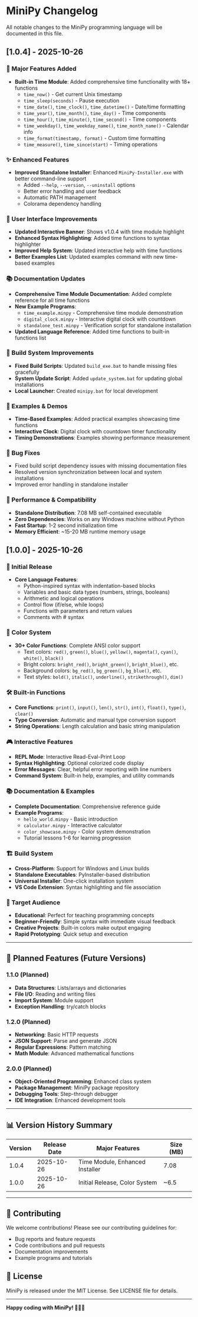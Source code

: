 # MiniPy Changelog

All notable changes to the MiniPy programming language will be documented in this file.

## [1.0.4] - 2025-10-26

### 🎉 Major Features Added
- **Built-in Time Module**: Added comprehensive time functionality with 18+ functions
  - `time_now()` - Get current Unix timestamp
  - `time_sleep(seconds)` - Pause execution
  - `time_date()`, `time_clock()`, `time_datetime()` - Date/time formatting
  - `time_year()`, `time_month()`, `time_day()` - Time components
  - `time_hour()`, `time_minute()`, `time_second()` - Time components
  - `time_weekday()`, `time_weekday_name()`, `time_month_name()` - Calendar info
  - `time_format(timestamp, format)` - Custom time formatting
  - `time_measure()`, `time_since(start)` - Timing operations

### ✨ Enhanced Features
- **Improved Standalone Installer**: Enhanced `MiniPy-Installer.exe` with better command-line support
  - Added `--help`, `--version`, `--uninstall` options
  - Better error handling and user feedback
  - Automatic PATH management
  - Colorama dependency handling

### 🎨 User Interface Improvements
- **Updated Interactive Banner**: Shows v1.0.4 with time module highlight
- **Enhanced Syntax Highlighting**: Added time functions to syntax highlighter
- **Improved Help System**: Updated interactive help with time functions
- **Better Examples List**: Updated examples command with new time-based examples

### 📚 Documentation Updates
- **Comprehensive Time Module Documentation**: Added complete reference for all time functions
- **New Example Programs**: 
  - `time_example.minpy` - Comprehensive time module demonstration
  - `digital_clock.minpy` - Interactive digital clock with countdown
  - `standalone_test.minpy` - Verification script for standalone installation
- **Updated Language Reference**: Added time functions to built-in functions list

### 🔧 Build System Improvements
- **Fixed Build Scripts**: Updated `build_exe.bat` to handle missing files gracefully
- **System Update Script**: Added `update_system.bat` for updating global installations
- **Local Launcher**: Created `minipy.bat` for local development

### 📝 Examples & Demos
- **Time-Based Examples**: Added practical examples showcasing time functions
- **Interactive Clock**: Digital clock with countdown timer functionality
- **Timing Demonstrations**: Examples showing performance measurement

### 🐛 Bug Fixes
- Fixed build script dependency issues with missing documentation files
- Resolved version synchronization between local and system installations
- Improved error handling in standalone installer

### 🚀 Performance & Compatibility
- **Standalone Distribution**: 7.08 MB self-contained executable
- **Zero Dependencies**: Works on any Windows machine without Python
- **Fast Startup**: 1-2 second initialization time
- **Memory Efficient**: ~15-20 MB runtime memory usage

## [1.0.0] - 2025-10-26

### 🎉 Initial Release
- **Core Language Features**:
  - Python-inspired syntax with indentation-based blocks
  - Variables and basic data types (numbers, strings, booleans)
  - Arithmetic and logical operations
  - Control flow (if/else, while loops)
  - Functions with parameters and return values
  - Comments with # syntax

### 🎨 Color System
- **30+ Color Functions**: Complete ANSI color support
  - Text colors: `red()`, `green()`, `blue()`, `yellow()`, `magenta()`, `cyan()`, `white()`, `black()`
  - Bright colors: `bright_red()`, `bright_green()`, `bright_blue()`, etc.
  - Background colors: `bg_red()`, `bg_green()`, `bg_blue()`, etc.
  - Text styles: `bold()`, `italic()`, `underline()`, `strikethrough()`, `dim()`

### 🛠️ Built-in Functions
- **Core Functions**: `print()`, `input()`, `len()`, `str()`, `int()`, `float()`, `type()`, `clear()`
- **Type Conversion**: Automatic and manual type conversion support
- **String Operations**: Length calculation and basic string manipulation

### 🎮 Interactive Features
- **REPL Mode**: Interactive Read-Eval-Print Loop
- **Syntax Highlighting**: Optional colorized code display
- **Error Messages**: Clear, helpful error reporting with line numbers
- **Command System**: Built-in help, examples, and utility commands

### 📚 Documentation & Examples
- **Complete Documentation**: Comprehensive reference guide
- **Example Programs**: 
  - `hello_world.minpy` - Basic introduction
  - `calculator.minpy` - Interactive calculator
  - `color_showcase.minpy` - Color system demonstration
  - Tutorial lessons 1-6 for learning progression

### 🏗️ Build System
- **Cross-Platform**: Support for Windows and Linux builds
- **Standalone Executables**: PyInstaller-based distribution
- **Universal Installer**: One-click installation system
- **VS Code Extension**: Syntax highlighting and file association

### 🎯 Target Audience
- **Educational**: Perfect for teaching programming concepts
- **Beginner-Friendly**: Simple syntax with immediate visual feedback
- **Creative Projects**: Built-in colors make output engaging
- **Rapid Prototyping**: Quick setup and execution

---

## 🔮 Planned Features (Future Versions)

### 1.1.0 (Planned)
- **Data Structures**: Lists/arrays and dictionaries
- **File I/O**: Reading and writing files
- **Import System**: Module support
- **Exception Handling**: try/catch blocks

### 1.2.0 (Planned)
- **Networking**: Basic HTTP requests
- **JSON Support**: Parse and generate JSON
- **Regular Expressions**: Pattern matching
- **Math Module**: Advanced mathematical functions

### 2.0.0 (Planned)
- **Object-Oriented Programming**: Enhanced class system
- **Package Management**: MiniPy package repository
- **Debugging Tools**: Step-through debugger
- **IDE Integration**: Enhanced development tools

---

## 📊 Version History Summary

| Version | Release Date | Major Features | Size (MB) |
|---------|-------------|----------------|-----------|
| 1.0.4   | 2025-10-26  | Time Module, Enhanced Installer | 7.08 |
| 1.0.0   | 2025-10-26  | Initial Release, Color System | ~6.5 |

---

## 🤝 Contributing

We welcome contributions! Please see our contributing guidelines for:
- Bug reports and feature requests
- Code contributions and pull requests
- Documentation improvements
- Example programs and tutorials

## 📄 License

MiniPy is released under the MIT License. See LICENSE file for details.

---


**Happy coding with MiniPy! 🐍✨🎨**
